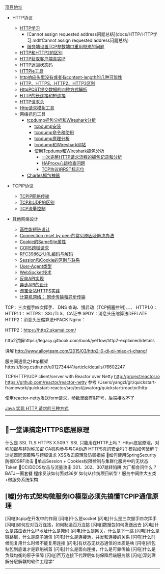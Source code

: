 [项目地址](https://github.com/youngzil/quickstart-http)



- HTTP协议
    - [HTTP学习](docs/HTTP/HTTP学习.md)
        - [Cannot assign requested address问题总结](docs/HTTP/HTTP学习.md#Cannot assign requested address问题总结)
        - [服务端设置TCP参数端口重用带来的问题](docs/HTTP/HTTP学习.md#服务端设置TCP参数端口重用带来的问题)
    - [HTTP和HTTP2的区别](docs/HTTP/HTTP和HTTP2的区别.md)
    - [HTTP获取客户端真实IP](docs/HTTP/HTTP获取客户端真实IP.md)
    - [HTTP返回状态码](docs/HTTP/HTTP返回状态码.md)
    - [HTTPie工具](docs/HTTP/HTTPie工具.md)
    - [http响应头里没有或者有content-length的几种可能性](docs/HTTP/http响应头里没有或者有content-length的几种可能性.md)
    - [HTTP、HTTPS、HTTP2、HTTP3区别](docs/HTTP/HTTP、HTTPS、HTTP2、HTTP3.md)
    - [HttpPOST提交数据的四种方式解析](docs/HTTP/HttpPOST提交数据的四种方式解析.md)
    - [HTTP的长连接和短连接](docs/HTTP/HTTP的长连接和短连接.md)
    - [HTTP请求头](docs/HTTP/HTTP请求头.md)
    - [Http请求模拟工具](docs/HTTP/Http请求模拟工具.md)
    - 网络抓包工具
        - [tcpdump抓包分析和Wireshark分析](docs/tcpdump和Wireshark使用)
            - [tcpdump安装](docs/tcpdump和Wireshark使用/Wireshark和tcpdump监控.md#Tcpdump安装)
            - [tcpdump命令和使用](docs/tcpdump和Wireshark使用/Wireshark和tcpdump监控.md#Tcpdump命令和使用)
            - [tcpdump原理分析](docs/tcpdump和Wireshark使用/Wireshark和tcpdump监控.md#Tcpdump原理分析)
            - [tcpdump和Wireshark网站](docs/tcpdump和Wireshark使用/Wireshark和tcpdump监控.md#Tcpdump和Wireshark网站)
            - [使用Tcpdump和Wireshark抓包分析](docs/tcpdump和Wireshark使用/Wireshark和tcpdump监控.md#使用Tcpdump和Wireshark抓包分析)
                - [一次完整HTTP请求流程的抓包记录和分析](docs/tcpdump和Wireshark使用/Wireshark和tcpdump监控.md#一次完整HTTP请求流程的抓包记录和分析)
                - [HAProxy心跳检查问题](docs/tcpdump和Wireshark使用/Wireshark和tcpdump监控.md#HAProxy心跳检查问题)
                - [TCP协议的RST标志位](docs/tcpdump和Wireshark使用/Wireshark和tcpdump监控.md#TCP协议的RST标志位)
        - [Charles抓包神器](docs/Charles抓包神器.md)

- TCPIP协议
    - [TCPIP网络传输](docs/TCPIP/TCPIP网络传输学习.md)
    - [TCP和UDP的区别](docs/TCPIP/TCP和UDP的最完整的区别.md)
    - [TCP流量控制](docs/TCPIP/TCP流量控制、拥塞控制.md)

- 其他网络设计
    - [高性能短链设计](docs/其他网络设计/高性能短链设计.md)
    - [Connection reset by peer的常见原因及解决办法](docs/其他网络设计/Connection%20reset的常见原因及解决办法.md)
    - [Cookie的SameSite属性](docs/Cookie的SameSite属性.md)
    - [CORS跨域请求](docs/CORS跨域请求.md)
    - [RFC3986之URL编码与解码](docs/RFC3986之URL编码与解码.md)
    - [Session和Cookie的区别与联系](docs/Session和Cookie的区别与联系.md)
    - [User-Agent类型](docs/User-Agent类型.md)
    - [WebSocket技术](docs/WebSocket技术.md)
    - [反向API实现](docs/反向API实现.md)
    - [异步API的设计](docs/异步API的设计.md)
    - [淘宝全站HTTPS实践](docs/淘宝全站HTTPS实践.pdf)
    - [计算机网络： 同步传输和异步传输](docs/计算机网络：同步传输和异步传输.md)



TCP：三次握手四次挥手、 DNS 查询、慢启动（TCP拥塞控制）、、、
HTTP1.0：
HTTP1.1：
HTTPS：SSL/TLS、CA证书
SPDY：消息头压缩算法DEFLATE
HTTP2：消息头压缩算法HPACK
Nginx：


HTTP2：https://http2.akamai.com/

http2讲解https://legacy.gitbook.com/book/ye11ow/http2-explained/details

讲解
http://www.alloyteam.com/2015/03/http2-0-di-qi-miao-ri-chang/

服务间通信之Http框架
https://blog.csdn.net/u012734441/article/details/76602247


TCP/HTTP/UDP client/server with Reactor over Netty http://projectreactor.io
https://github.com/reactor/reactor-netty
参考
/Users/yangzl/git/quickstart-framework/quickstart-reactor/src/test/java/org/quickstart/reactor/http


使用reactor-netty发送form请求，参数里面有&符号，后端接收不了



[Java 实现 HTTP 请求的三种方式](https://zhuanlan.zhihu.com/p/69285935)  


---------------------------------------------------------------------------------------------------------------------  


💪一堂课搞定HTTPS底层原理
----------------
什么是 SSL TLS HTTPS X.509？
SSL 只能用在HTTP上吗？
Https底层原理，对称加密与非对称加密
CA机构参与与CA伪造
HTTPS真的安全吗？模拟如何破解？
浏览器同源策略与跨域请求
XSS攻击原理及防御措施
🎈如何使用SpringSecurity 防御CSRF攻击
🎈单点Session + Cookies权限控制与集群化服务中的无状态Token
🎈CC/DDOS攻击与流量攻击
301、302、307跳转陷阱
大厂都会问什么？BATJ一面套餐
程序员该如何面对36岁
如何从传统项目转型！服务中间件大五类+微服务系统架构


[嘘]分布式架构微服务IO模型必须先搞懂TCPIP通信原理
----------------
[闪电]tcpip在开发中的作用
[闪电]什么是socket
[闪电]什么是三次握手四次挥手
[闪电]如何应对百万连接，如何制造百万连接
[闪电]数据包如何发送出去
[闪电]什么是路由表什么IP地址什么是掩码
[闪电]什么是网关，什么是下一跳
[闪电]什么是链路层，什么是原子通信
[闪电]什么是连接池，并发和连接的关系
[闪电]什么时候能复用什么时候不能复用连接
[闪电]有状态无状态通信的本质是啥
[闪电]拆包粘包到底谁才是罪魁祸首
[闪电]什么是面向连接，什么是可靠传输
[闪电]什么是负载均衡的原子保障
[闪电]百万连接下代理层如何保障后端服务器
[闪电]深刻理解分层解耦的软件工程学" 


---------------------------------------------------------------------------------------------------------------------  







